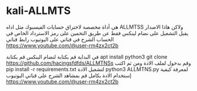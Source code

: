 # kali-ALLMTS

هي أداة مخصصة لاختراق حسابات الفيسبوك مثل اداه ALLMTSS ولاكن هاذا الاصدار يقبل التشغيل على نضام لينكس فقط  عن طريق التخمين على رمز الاسترداد الخاص في الحساب الشرح في قناتي على اليوتيوب رابط قناتي https://www.youtube.com/@user-rm4zx2ct2b



في البداية قم بكتابة 
لنضام الينكس قم بكتابة 
apt install python3 
git clone https://github.com/hacingsfdfds/ALLMTNSs
وقم بدخول لملف الادة ومن ثم اكتب 
pip install -r requirements.txt
لتشغيل الادة python3 ALLMTNS.py
لمعرفة كيفية إستخدام الادة بكامل قم بمشاهد الشرح على قناتي اليوتيوب 
https://www.youtube.com/@user-rm4zx2ct2b
